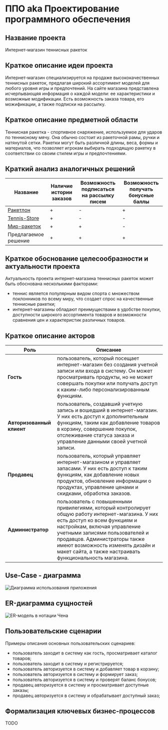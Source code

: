 # ППО aka Проектирование программного обеспечения

## Название проекта
Интернет-магазин теннисных ракеток

## Краткое описание идеи проекта
Интернет-магазин специализируется на продаже высококачественных теннисных ракеток, предлагая широкий ассортимент моделей для любого уровня игры и предпочтений. На сайте магазина представлена исчерпывающяя информация о каждой модели: ее характеристики и возможные модификации. Есть возможность заказа товара, его можификации, а также подписки на рассылку.

## Краткое описание предметной области
Теннисная ракетка - спортивное снаряжение, используемое для ударов по теннисному мячу. Она обычно состоит из ракеточной рамы, ручки и натянутой сетки. Ракетки могут быть различной длины, веса, формы и материалов, что позволяет игрокам выбирать подходящую ракетку в соответствии со своим стилем игры и предпочтениями.

## Краткий анализ аналогичных решений
| Название | Наличие истории заказов | Возможность подписаться на рассылку писем | Возможность получать бонусные баллы |
|-------------|---|---|---|
| [Ракетлон](https://racketlon.ru/)    | + | - | + |
| [Tennis-Store](https://tennis-store.ru/)| + | - | - |
| [Мир-ракеток](https://www.mirraketok.ru/) | + | + | - |
| Предлагаемое решение  | + | + | + |

## Краткое обоснование целесообразности и актуальности проекта
Актуальность проекта интернет-магазина теннисных ракеток может быть обоснована несколькими факторами:
- теннис является популярным видом спорта с множеством поклонников по всему миру, что создает спрос на качественные теннисные ракетки;
- интернет-магазины обладают преимуществами в удобстве покупки, доступности широкого ассортимента товаров и возможности сравнения цен и характеристик различных товаров.

## Краткое описание акторов
|Роль|Описание |
|--|--|
|**Гость**|пользователь, который посещает интернет-магазин без создания учетной записи или входа в систему. Он может просматривать продукты, но не может совершать покупки или получать доступ к каким-либо персонализированным функциям.|
|**Авторизованный клиент**|пользователь, создавший учетную запись и вошедший в интернет-магазин. У них есть доступ к дополнительным функциям, таким как добавление товаров в корзину, совершение покупок, отслеживание статуса заказа и управление данными своей учетной записи.|
|**Продавец**|пользователь, который управляет интернет-магазином и управляет запасами. У них есть доступ к таким функциям, как добавление новых продуктов, обновление информации о продуктах, управление ценами и скидками, обработка заказов.|
|**Администратор**|пользователь с повышенными привилегиями, который контролирует общую работу интернет-магазина. У них есть доступ ко всем функциям и настройкам, включая управление учетными записями пользователей и продавцов. Администраторы также имеют возможность изменять дизайн и макет сайта, а также настраивать функциональность магазина.|
   
## Use-Case - диаграмма
![Диаграмма использования приложения](./imgs/use-case.png) 

## ER-диаграмма сущностей
![ER-модель в нотации Чена](./imgs/ER-roles.png) 

## Пользовательские сценарии
Примеры описания основных пользовательских сценариев:
- пользователь заходит в систему как гость, просматривает каталог товаров;
- пользователь заходит в систему и регистрируется;
- пользователь авторизуется в систему и добавляет товар в корзину;
- пользователь авторизуется в систему и формирует заказ;
- пользователь авторизуется в систему и проверят баланс бонусов;
- продавец авторизуется в систему и просматривает доступные заказы;
- продавец авторизуется в систему и обрабатывает доступный заказ;

## Формализация ключевых бизнес-процессов
TODO